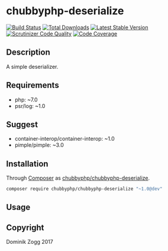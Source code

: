 # chubbyphp-deserialize

[![Build Status](https://api.travis-ci.org/chubbyphp/chubbyphp-deserialize.png?branch=master)](https://travis-ci.org/chubbyphp/chubbyphp-deserialize)
[![Total Downloads](https://poser.pugx.org/chubbyphp/chubbyphp-deserialize/downloads.png)](https://packagist.org/packages/chubbyphp/chubbyphp-deserialize)
[![Latest Stable Version](https://poser.pugx.org/chubbyphp/chubbyphp-deserialize/v/stable.png)](https://packagist.org/packages/chubbyphp/chubbyphp-deserialize)
[![Scrutinizer Code Quality](https://scrutinizer-ci.com/g/chubbyphp/chubbyphp-deserialize/badges/quality-score.png?b=master)](https://scrutinizer-ci.com/g/chubbyphp/chubbyphp-deserialize/?branch=master)
[![Code Coverage](https://scrutinizer-ci.com/g/chubbyphp/chubbyphp-deserialize/badges/coverage.png?b=master)](https://scrutinizer-ci.com/g/chubbyphp/chubbyphp-deserialize/?branch=master)

## Description

A simple deserializer.

## Requirements

 * php: ~7.0
 * psr/log: ~1.0

## Suggest

 * container-interop/container-interop: ~1.0
 * pimple/pimple: ~3.0

## Installation

Through [Composer](http://getcomposer.org) as [chubbyphp/chubbyphp-deserialize][1].

```sh
composer require chubbyphp/chubbyphp-deserialize "~1.0@dev"
```

## Usage

[1]: https://packagist.org/packages/chubbyphp/chubbyphp-deserialize

## Copyright

Dominik Zogg 2017
